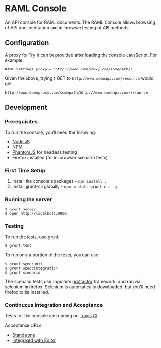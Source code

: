 # RAML Console

An API console for RAML documents. The RAML Console allows browsing of API documentation and in-browser testing of API methods.

## Configuration

A proxy for Try It can be provided after loading the console JavaScript. For example:

    RAML.Settings.proxy = 'http://www.someproxy.com/somepath/'

Given the above, trying a GET to `http://www.someapi.com/resource` would get

    http://www.someproxy.com/somepath/http://www.someapi.com/resource

## Development

### Prerequisites

To run the console, you'll need the following:

* [Node JS](http://nodejs.org/)
* [NPM](https://npmjs.org/)
* [PhantomJS](http://phantomjs.org/) for headless testing
* Firefox installed (for in-browser scenario tests)

### First Time Setup

1. Install the console's packages - `npm install .`
2. Install grunt-cli globally - `npm install grunt-cli -g`

### Running the server

    $ grunt server
    $ open http://localhost:9000

### Testing

To run the tests, use grunt:

    $ grunt test

To run only a portion of the tests, you can use

    $ grunt spec:unit
    $ grunt spec:integration
    $ grunt scenario

The scenario tests use angular's [protractor](https://github.com/angular/protractor) framework, and run via selenium in firefox. Selenium is automatically downloaded, but you'll need firefox to be installed.

### Continuous Integration and Acceptance

Tests for the console are running on [Travis CI](https://magnum.travis-ci.com/restful-api-modeling-lang/console).

Acceptance URLs:
* [Standalone](https://54.227.235.249/artifacts/console/master/index.acceptance.html)
* [Integrated with Editor](https://54.227.235.249/artifacts/editor/chores/remove-console-dependencies/)
